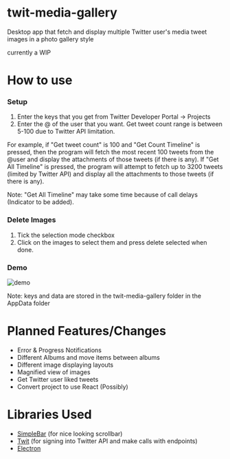 # twit-media-gallery
Desktop app that fetch and display multiple Twitter user's media tweet images in a photo gallery style

currently a WIP

# How to use
### Setup
1. Enter the keys that you get from Twitter Developer Portal -> Projects 
2. Enter the @ of the user that you want. Get tweet count range is between 5-100 due to Twitter API limitation. 

For example, if "Get tweet count" is 100 and "Get Count Timeline" is pressed, then the program will fetch the most recent 100 tweets from the @user and display the attachments of those tweets (if there is any). If "Get All Timeline" is pressed, the program will attempt to fetch up to 3200 tweets (limited by Twitter API) and display all the attachments to those tweets (if there is any). 

Note: "Get All Timeline" may take some time because of call delays (Indicator to be added). 

### Delete Images
1. Tick the selection mode checkbox
2. Click on the images to select them and press delete selected when done. 

### Demo
![demo](https://user-images.githubusercontent.com/42505518/117599543-feac4900-b117-11eb-8a5c-8c6f7abb9cc8.gif)

Note: keys and data are stored in the twit-media-gallery folder in the AppData folder

# Planned Features/Changes
* Error & Progress Notifications
* Different Albums and move items between albums
* Different image displaying layouts
* Magnified view of images
* Get Twitter user liked tweets
* Convert project to use React (Possibly)

# Libraries Used
* [SimpleBar](https://github.com/Grsmto/simplebar) (for nice looking scrollbar)
* [Twit](https://github.com/ttezel/twit) (for signing into Twitter API and make calls with endpoints)
* [Electron](https://www.electronjs.org/)
